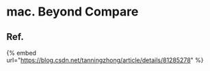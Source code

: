 # mac. Beyond Compare

## Ref.

{% embed url="https://blog.csdn.net/tanningzhong/article/details/81285278" %}



